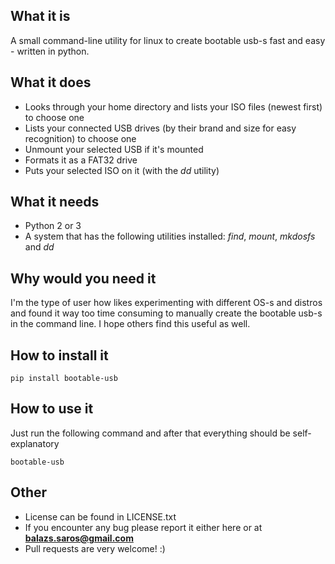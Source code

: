 ## What it is
A small command-line utility for linux to create bootable usb-s fast and easy - written in python.

## What it does
- Looks through your home directory and lists your ISO files (newest first) to choose one
- Lists your connected USB drives (by their brand and size for easy recognition) to choose one
- Unmount your selected USB if it's mounted
- Formats it as a FAT32 drive
- Puts your selected ISO on it (with the *dd* utility)

## What it needs
- Python 2 or 3
- A system that has the following utilities installed: *find*, *mount*, *mkdosfs* and *dd*

## Why would you need it
I'm the type of user how likes experimenting with different OS-s and distros and found it way too time consuming to manually create the bootable usb-s in the command line. I hope others find this useful as well. 

## How to install it
```
pip install bootable-usb
```

## How to use it
Just run the following command and after that everything should be self-explanatory
```
bootable-usb
```

## Other
- License can be found in LICENSE.txt
- If you encounter any bug please report it either here or at **balazs.saros@gmail.com**
- Pull requests are very welcome! :)
